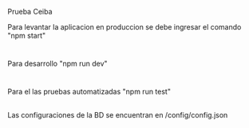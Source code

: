 Prueba Ceiba

Para levantar la aplicacion en produccion se debe ingresar el comando "npm start"
#
Para desarrollo "npm run dev"
#
Para el las pruebas automatizadas "npm run test"

##
Las configuraciones de la BD se encuentran en /config/config.json